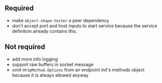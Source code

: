 ## Required

-   make `object-shape-tester` a peer dependency
-   don't accept port and host inputs to start service because the service definition already contains this.

## Not required

-   add more info logging
-   support raw buffers in socket message
-   omit `HttpMethod.Options` from an endpoint init's methods object because it is always allowed anyway
